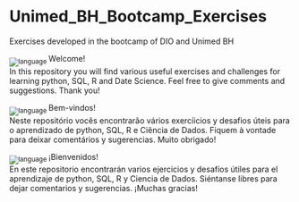 # Unimed_BH_Bootcamp_Exercises
Exercises developed in the bootcamp of DIO and Unimed BH

<sub>![language](https://img.shields.io/badge/EN-blue.svg) </sub>
Welcome! <br>
In this repository you will find various useful exercises and challenges for learning python, SQL, R and Date Science. Feel free to give comments and suggestions. Thank you!

<sub>![language](https://img.shields.io/badge/PT-green.svg) </sub>
Bem-vindos! <br>
Neste repositório vocês encontrarão vários exercíicios y desafios úteis para o aprendizado de python, SQL, R e Ciência de Dados. Fiquem à vontade para deixar comentários y sugerencias. Muito obrigado!

<sub>![language](https://img.shields.io/badge/ES-red.svg) </sub>
¡Bienvenidos! <br>
En este repositorio encontrarán varios ejercicios y desafíos útiles para el aprendizaje de python, SQL, R y Ciencia de Dados. Siéntanse libres para dejar comentarios y sugerencias. ¡Muchas gracias!
